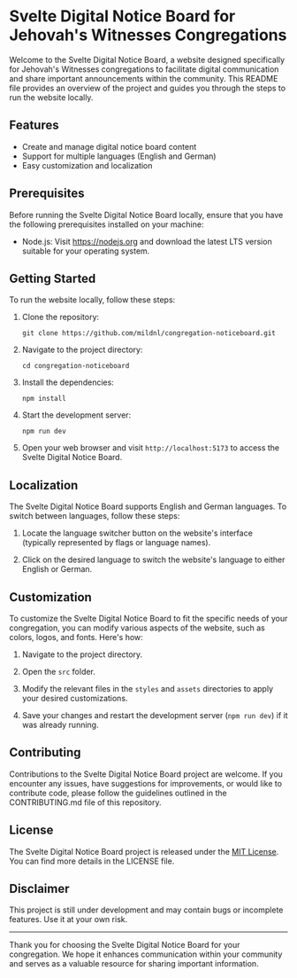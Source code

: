 # Svelte Digital Notice Board for Jehovah's Witnesses Congregations

Welcome to the Svelte Digital Notice Board, a website designed specifically for Jehovah's Witnesses congregations to facilitate digital communication and share important announcements within the community. This README file provides an overview of the project and guides you through the steps to run the website locally.

## Features

- Create and manage digital notice board content
- Support for multiple languages (English and German)
- Easy customization and localization


## Prerequisites

Before running the Svelte Digital Notice Board locally, ensure that you have the following prerequisites installed on your machine:

- Node.js: Visit https://nodejs.org and download the latest LTS version suitable for your operating system.

## Getting Started

To run the website locally, follow these steps:

1. Clone the repository: 
   ```
   git clone https://github.com/mildnl/congregation-noticeboard.git
   ```

2. Navigate to the project directory:
   ```
   cd congregation-noticeboard
   ```

3. Install the dependencies:
   ```
   npm install
   ```

4. Start the development server:
   ```
   npm run dev
   ```

5. Open your web browser and visit `http://localhost:5173` to access the Svelte Digital Notice Board.

## Localization

The Svelte Digital Notice Board supports English and German languages. To switch between languages, follow these steps:

1. Locate the language switcher button on the website's interface (typically represented by flags or language names).

2. Click on the desired language to switch the website's language to either English or German.

## Customization

To customize the Svelte Digital Notice Board to fit the specific needs of your congregation, you can modify various aspects of the website, such as colors, logos, and fonts. Here's how:

1. Navigate to the project directory.

2. Open the `src` folder.

3. Modify the relevant files in the `styles` and `assets` directories to apply your desired customizations.

4. Save your changes and restart the development server (`npm run dev`) if it was already running.

## Contributing

Contributions to the Svelte Digital Notice Board project are welcome. If you encounter any issues, have suggestions for improvements, or would like to contribute code, please follow the guidelines outlined in the CONTRIBUTING.md file of this repository.

## License

The Svelte Digital Notice Board project is released under the [MIT License](https://opensource.org/licenses/MIT). You can find more details in the LICENSE file.

## Disclaimer

This project is still under development and may contain bugs or incomplete features. Use it at your own risk.

---

Thank you for choosing the Svelte Digital Notice Board for your congregation. We hope it enhances communication within your community and serves as a valuable resource for sharing important information.